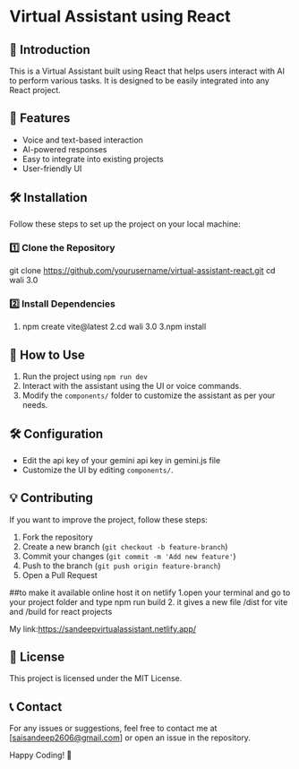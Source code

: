 # Virtual Assistant using React

## 📌 Introduction
This is a Virtual Assistant built using React that helps users interact with AI to perform various tasks. It is designed to be easily integrated into any React project.

## 🚀 Features
- Voice and text-based interaction
- AI-powered responses
- Easy to integrate into existing projects
- User-friendly UI

## 🛠️ Installation
Follow these steps to set up the project on your local machine:

### 1️⃣ Clone the Repository

git clone https://github.com/yourusername/virtual-assistant-react.git
cd wali 3.0


### 2️⃣ Install Dependencies
1. npm create vite@latest
2.cd wali 3.0
3.npm install


## 🎯 How to Use
1. Run the project using `npm run dev`
2. Interact with the assistant using the UI or voice commands.
3. Modify the `components/` folder to customize the assistant as per your needs.

## 🛠 Configuration
- Edit the api key of your gemini api key in gemini.js file
- Customize the UI by editing `components/`.

## 💡 Contributing
If you want to improve the project, follow these steps:
1. Fork the repository
2. Create a new branch (`git checkout -b feature-branch`)
3. Commit your changes (`git commit -m 'Add new feature'`)
4. Push to the branch (`git push origin feature-branch`)
5. Open a Pull Request

##to make it available online host it on netlify 
1.open your terminal and go to your project folder and type npm run build
2. it gives a new file /dist for vite and /build for react projects

My link:https://sandeepvirtualassistant.netlify.app/

## 📜 License
This project is licensed under the MIT License.

## 📞 Contact
For any issues or suggestions, feel free to contact me at [saisandeep2606@gmail.com] or open an issue in the repository.

Happy Coding! 🎉

